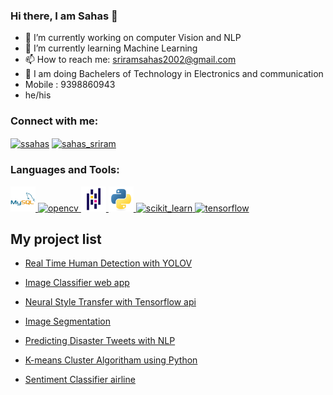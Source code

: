 ### Hi there, I am Sahas 👋

- 🔭 I’m currently working on computer Vision and NLP
- 🌱 I’m currently learning Machine Learning 
- 📫 How to reach me: sriramsahas2002@gmail.com
- 🏫 I am doing Bachelers of Technology in Electronics and communication
- Mobile : 9398860943
- he/his 


<h3 align="left">Connect with me:</h3>
<p align="left">
<a href="https://linkedin.com/in/ssahas" target="blank"><img align="center" src="https://raw.githubusercontent.com/rahuldkjain/github-profile-readme-generator/master/src/images/icons/Social/linked-in-alt.svg" alt="ssahas" height="30" width="40" /></a>
<a href="https://instagram.com/sahas_sriram" target="blank"><img align="center" src="https://raw.githubusercontent.com/rahuldkjain/github-profile-readme-generator/master/src/images/icons/Social/instagram.svg" alt="sahas_sriram" height="30" width="40" /></a>
</p>

<h3 align="left">Languages and Tools:</h3>
<p align="left"> <a href="https://www.mysql.com/" target="_blank" rel="noreferrer"> <img src="https://raw.githubusercontent.com/devicons/devicon/master/icons/mysql/mysql-original-wordmark.svg" alt="mysql" width="40" height="40"/> </a> <a href="https://opencv.org/" target="_blank" rel="noreferrer"> <img src="https://www.vectorlogo.zone/logos/opencv/opencv-icon.svg" alt="opencv" width="40" height="40"/> </a> <a href="https://pandas.pydata.org/" target="_blank" rel="noreferrer"> <img src="https://raw.githubusercontent.com/devicons/devicon/2ae2a900d2f041da66e950e4d48052658d850630/icons/pandas/pandas-original.svg" alt="pandas" width="40" height="40"/> </a> <a href="https://www.python.org" target="_blank" rel="noreferrer"> <img src="https://raw.githubusercontent.com/devicons/devicon/master/icons/python/python-original.svg" alt="python" width="40" height="40"/> </a> <a href="https://scikit-learn.org/" target="_blank" rel="noreferrer"> <img src="https://upload.wikimedia.org/wikipedia/commons/0/05/Scikit_learn_logo_small.svg" alt="scikit_learn" width="40" height="40"/> </a> <a href="https://www.tensorflow.org" target="_blank" rel="noreferrer"> <img src="https://www.vectorlogo.zone/logos/tensorflow/tensorflow-icon.svg" alt="tensorflow" width="40" height="40"/> </a> </p>





## My project list

-  [Real Time Human Detection with YOLOV](https://github.com/SSahas/Real-Time-Human-detection)

- [Image Classifier web app](https://github.com/SSahas/Image-Recognition)

- [Neural Style Transfer with Tensorflow api](https://github.com/SSahas/Neural-style-Transfer-with-Tensorflow-api-) 

- [Image Segmentation](https://github.com/SSahas/Image_Segmentation)

- [Predicting Disaster Tweets with NLP](https://github.com/SSahas/Disaster-Tweets-using-NLP)

- [K-means Cluster Algoritham using Python](https://github.com/SSahas/exercism-problem)

- [Sentiment Classifier airline](https://github.com/SSahas/Sentiment_analysis_airline)




